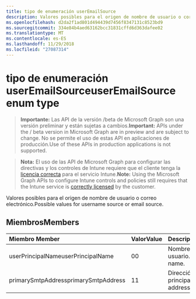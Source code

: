 ```yaml
---
title: tipo de enumeración userEmailSource
description: Valores posibles para el origen de nombre de usuario o correo electrónico.
ms.openlocfilehash: d2da2f1ad801d494439d7456f8347131c8523bd9
ms.sourcegitcommit: 334e84b4aed63162bcc31831cffd6d363dafee02
ms.translationtype: MT
ms.contentlocale: es-ES
ms.lasthandoff: 11/29/2018
ms.locfileid: "27087314"
---
```

# <a name="useremailsource-enum-type"></a><span data-ttu-id="5f3c8-103">tipo de enumeración userEmailSource</span><span class="sxs-lookup"><span data-stu-id="5f3c8-103">userEmailSource enum type</span></span>

> <span data-ttu-id="5f3c8-104">**Importante:** Las API de la versión /beta de Microsoft Graph son una versión preliminar y están sujetas a cambios.</span><span class="sxs-lookup"><span data-stu-id="5f3c8-104">**Important:** APIs under the / beta version in Microsoft Graph are in preview and are subject to change.</span></span> <span data-ttu-id="5f3c8-105">No se permite el uso de estas API en aplicaciones de producción.</span><span class="sxs-lookup"><span data-stu-id="5f3c8-105">Use of these APIs in production applications is not supported.</span></span>

> <span data-ttu-id="5f3c8-106">**Nota:** El uso de las API de Microsoft Graph para configurar las directivas y los controles de Intune requiere que el cliente tenga la [licencia correcta](https://go.microsoft.com/fwlink/?linkid=839381) para el servicio Intune.</span><span class="sxs-lookup"><span data-stu-id="5f3c8-106">**Note:** Using the Microsoft Graph APIs to configure Intune controls and policies still requires that the Intune service is [correctly licensed](https://go.microsoft.com/fwlink/?linkid=839381) by the customer.</span></span>

<span data-ttu-id="5f3c8-107">Valores posibles para el origen de nombre de usuario o correo electrónico.</span><span class="sxs-lookup"><span data-stu-id="5f3c8-107">Possible values for username source or email source.</span></span>
## <a name="members"></a><span data-ttu-id="5f3c8-108">Miembros</span><span class="sxs-lookup"><span data-stu-id="5f3c8-108">Members</span></span>
|<span data-ttu-id="5f3c8-109">Miembro	</span><span class="sxs-lookup"><span data-stu-id="5f3c8-109">Member</span></span>|<span data-ttu-id="5f3c8-110">Valor</span><span class="sxs-lookup"><span data-stu-id="5f3c8-110">Value</span></span>|<span data-ttu-id="5f3c8-111">Descripción</span><span class="sxs-lookup"><span data-stu-id="5f3c8-111">Description</span></span>|
|:---|:---|:---|
|<span data-ttu-id="5f3c8-112">userPrincipalName</span><span class="sxs-lookup"><span data-stu-id="5f3c8-112">userPrincipalName</span></span>|<span data-ttu-id="5f3c8-113">0</span><span class="sxs-lookup"><span data-stu-id="5f3c8-113">0</span></span>|<span data-ttu-id="5f3c8-114">Nombre principal de usuario.</span><span class="sxs-lookup"><span data-stu-id="5f3c8-114">User principal name.</span></span>|
|<span data-ttu-id="5f3c8-115">primarySmtpAddress</span><span class="sxs-lookup"><span data-stu-id="5f3c8-115">primarySmtpAddress</span></span>|<span data-ttu-id="5f3c8-116">1</span><span class="sxs-lookup"><span data-stu-id="5f3c8-116">1</span></span>|<span data-ttu-id="5f3c8-117">Dirección SMTP principal.</span><span class="sxs-lookup"><span data-stu-id="5f3c8-117">Primary SMTP address.</span></span>|





